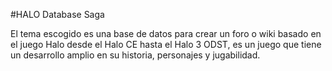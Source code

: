 #HALO Database Saga

El tema escogido es una base de datos para crear un foro o wiki basado en el juego Halo desde el Halo CE hasta el Halo 3 ODST, es un juego que tiene un desarrollo amplio en su historia, personajes y jugabilidad.
